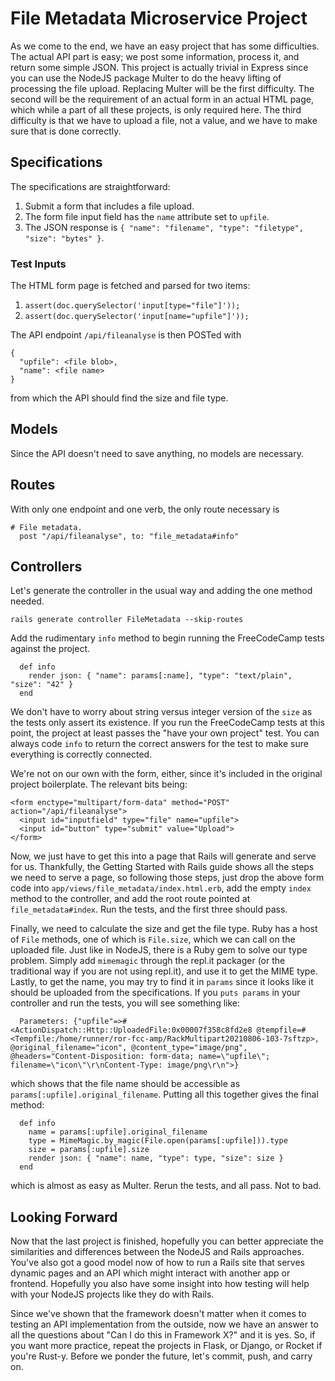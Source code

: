 # File Metadata Microservice Project

As we come to the end, we have an easy project that has some difficulties.  The actual API part is easy; we post some information, process it, and return some simple JSON.  This project is actually trivial in Express since you can use the NodeJS package Multer to do the heavy lifting of processing the file upload.  Replacing Multer will be the first difficulty.  The second will be the requirement of an actual form in an actual HTML page, which while a part of all these projects, is only required here.  The third difficulty is that we have to upload a file, not a value, and we have to make sure that is done correctly.

## Specifications

The specifications are straightforward:

1. Submit a form that includes a file upload.
1. The form file input field has the `name` attribute set to `upfile`.
1. The JSON response is `{ "name": "filename", "type": "filetype", "size": "bytes" }`.

### Test Inputs

The HTML form page is fetched and parsed for two items:

1. `assert(doc.querySelector('input[type="file"]'));`
2. `assert(doc.querySelector('input[name="upfile"]'));`

The API endpoint `/api/fileanalyse` is then POSTed with
```
{
  "upfile": <file blob>,
  "name": <file name>
}
```
from which the API should find the size and file type.

## Models

Since the API doesn't need to save anything, no models are necessary.

## Routes

With only one endpoint and one verb, the only route necessary is
```
# File metadata.
  post "/api/fileanalyse", to: "file_metadata#info"
```

## Controllers

Let's generate the controller in the usual way and adding the one method needed.
```
rails generate controller FileMetadata --skip-routes
```
Add the rudimentary `info` method to begin running the FreeCodeCamp tests against the project.
```
  def info
    render json: { "name": params[:name], "type": "text/plain", "size": "42" }
  end
```
We don't have to worry about string versus integer version of the `size` as the tests only assert its existence.  If you run the FreeCodeCamp tests at this point, the project at least passes the "have your own project" test.  You can always code `info` to return the correct answers for the test to make sure everything is correctly connected.

We're not on our own with the form, either, since it's included in the original project boilerplate.  The relevant bits being:
```
<form enctype="multipart/form-data" method="POST" action="/api/fileanalyse">
  <input id="inputfield" type="file" name="upfile">
  <input id="button" type="submit" value="Upload">
</form>
```
Now, we just have to get this into a page that Rails will generate and serve for us.  Thankfully, the Getting Started with Rails guide shows all the steps we need to serve a page, so following those steps, just drop the above form code into `app/views/file_metadata/index.html.erb`, add the empty `index` method to the controller, and add the root route pointed at `file_metadata#index`.  Run the tests, and the first three should pass.

Finally, we need to calculate the size and get the file type.  Ruby has a host of `File` methods, one of which is `File.size`, which we can call on the uploaded file.  Just like in NodeJS, there is a Ruby gem to solve our type problem.  Simply add  `mimemagic` through the repl.it packager (or the traditional way if you are not using repl.it), and use it to get the MIME type.  Lastly, to get the name, you may try to find it in `params` since it looks like it should be uploaded from the specifications.  If you `puts params` in your controller and run the tests, you will see something like:
```
  Parameters: {"upfile"=>#<ActionDispatch::Http::UploadedFile:0x00007f358c8fd2e8 @tempfile=#<Tempfile:/home/runner/ror-fcc-amp/RackMultipart20210806-103-7sftzp>, @original_filename="icon", @content_type="image/png", @headers="Content-Disposition: form-data; name=\"upfile\"; filename=\"icon\"\r\nContent-Type: image/png\r\n">}
```
which shows that the file name should be accessible as `params[:upfile].original_filename`.  Putting all this together gives the final method:
```
  def info
    name = params[:upfile].original_filename
    type = MimeMagic.by_magic(File.open(params[:upfile])).type
    size = params[:upfile].size
    render json: { "name": name, "type": type, "size": size }
  end
```
which is almost as easy as Multer.  Rerun the tests, and all pass.  Not to bad.

## Looking Forward

Now that the last project is finished, hopefully you can better appreciate the similarities and differences between the NodeJS and Rails approaches.  You've also got a good model now of how to run a Rails site that serves dynamic pages and an API which might interact with another app or frontend.  Hopefully you also have some insight into how testing will help with your NodeJS projects like they do with Rails.

Since we've shown that the framework doesn't matter when it comes to testing an API implementation from the outside, now we have an answer to all the questions about "Can I do this in Framework X?" and it is yes.  So, if you want more practice, repeat the projects in Flask, or Django, or Rocket if you're Rust-y.  Before we ponder the future, let's commit, push, and carry on.